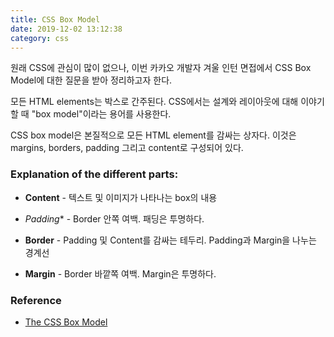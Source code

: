 ```yaml
---
title: CSS Box Model
date: 2019-12-02 13:12:38
category: css
---
```


원래 CSS에 관심이 많이 없으나, 이번 카카오 개발자 겨울 인턴 면접에서 CSS Box Model에 대한 질문을 받아 정리하고자 한다.



모든 HTML elements는 박스로 간주된다. CSS에서는 설계와 레이아웃에 대해 이야기할 때 "box model"이라는 용어를 사용한다.

CSS box model은 본질적으로 모든 HTML element를 감싸는 상자다. 이것은 margins, borders, padding 그리고 content로 구성되어 있다.


### Explanation of the different parts:

* **Content** - 텍스트 및 이미지가 나타나는 box의 내용

* *Padding** - Border 안쪽 여백. 패딩은 투명하다.

* **Border** - Padding 및  Content를 감싸는 테두리. Padding과 Margin을 나누는 경계선

* **Margin** - Border 바깥쪽 여백. Margin은 투명하다.


### Reference

* [The CSS Box Model](https://www.w3schools.com/css/css_boxmodel.asp)